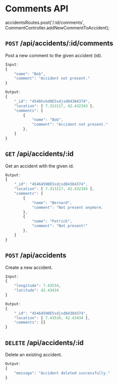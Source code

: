 # Comments API

accidentsRoutes.post('/:id/comments', CommentController.addNewCommentToAccident);

## __`POST`__ /api/accidents/:id/comments

Post a new comment to the given accident (id).

```js
Input:
{
    "name": "Bob",
    "comment": "Accident not present."
}
```

```js
Output:
{
    "_id": "4546hshd0E5sdjsd84384374",
    "location": [ 7.313117, 42.432343 ],
    "comments": [
        {
            "name": "Bob",
            "comment": "Accident not present."
        },
    ]
}
```

## __`GET`__ /api/accidents/:id

Get an accident with the given id.

```js
Output:
{
    "_id": "45464590E5sdjsd84384374",
    "location": [ 7.313117, 42.432343 ],
    "comments": [
        {
            "name": "Bernard",
            "comment": "Not present anymore.
        },
        {
            "name": "Patrick",
            "comment": "Not present!"
        },
    ]
}
```

## __`POST`__ /api/accidents

Create a new accident.

```js
Input:
{
    "longitude": 7.43534,
    "latitude": 42.43434
}

Output:
{
    "_id": "45464590E5sdjsd84384374",
    "location": [ 7.43534, 42.43434 ],
    "comments": []
}
```

## __`DELETE`__ /api/accidents/:id

Delete an existing accident.

```js
Output:
{
    "message": "Accident deleted successfully."
}
```